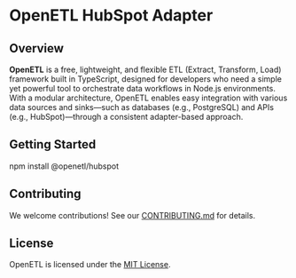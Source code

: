 # OpenETL HubSpot Adapter

## Overview

**OpenETL** is a free, lightweight, and flexible ETL (Extract, Transform, Load) framework built in TypeScript, designed for developers who need a simple yet powerful tool to orchestrate data workflows in Node.js environments. With a modular architecture, OpenETL enables easy integration with various data sources and sinks—such as databases (e.g., PostgreSQL) and APIs (e.g., HubSpot)—through a consistent adapter-based approach.

## Getting Started

npm install @openetl/hubspot

## Contributing

We welcome contributions! See our [CONTRIBUTING.md](CONTRIBUTING.md) for details.

## License

OpenETL is licensed under the [MIT License](LICENSE).
